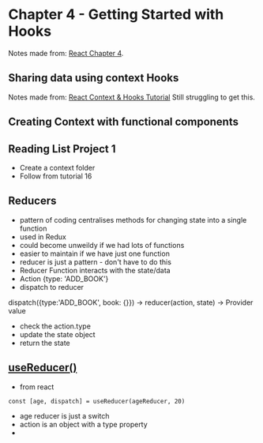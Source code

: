 # Chapter 4 - Getting Started with Hooks

Notes made from: [React Chapter 4](https://learning.oreilly.com/library/view/react-and-react/9781803231280/B18316_04_ePub.xhtml).

## Sharing data using context Hooks

Notes made from: [React Context & Hooks Tutorial](https://www.youtube.com/watch?v=6RhOzQciVwI)
Still struggling to get this.

## Creating Context with functional components

## Reading List Project 1

- Create a context folder
- Follow from tutorial 16

## Reducers

- pattern of coding centralises methods for changing state into a single function
- used in Redux
- could become unweildy if we had lots of functions
- easier to maintain if we have just one function
- reducer is just a pattern - don't have to do this
- Reducer Function interacts with the state/data
- Action {type: 'ADD_BOOK'}
- dispatch to reducer

dispatch({type:'ADD_BOOK', book: {}}) -> reducer(action, state) -> Provider value

- check the action.type
- update the state object
- return the state

## [useReducer()](https://www.youtube.com/watch?v=uXWycyeTeCs)

- from react

```
const [age, dispatch] = useReducer(ageReducer, 20)

```

- age reducer is just a switch
- action is an object with a type property
-
